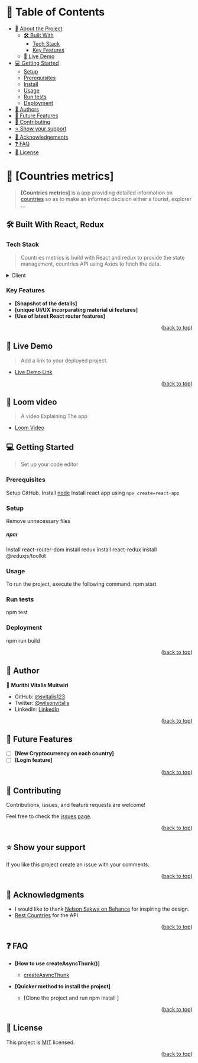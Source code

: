 <a name="readme-top"></a>


<!-- TABLE OF CONTENTS -->

# 📗 Table of Contents

- [📖 About the Project](#about-project)
  - [🛠 Built With](#built-with)
    - [Tech Stack](#tech-stack)
    - [Key Features](#key-features)
  - [🚀 Live Demo](#live-demo)
- [💻 Getting Started](#getting-started)
  - [Setup](#setup)
  - [Prerequisites](#prerequisites)
  - [Install](#install)
  - [Usage](#usage)
  - [Run tests](#run-tests)
  - [Deployment](#triangular_flag_on_post-deployment)
- [👥 Authors](#authors)
- [🔭 Future Features](#future-features)
- [🤝 Contributing](#contributing)
- [⭐️ Show your support](#support)
- [🙏 Acknowledgements](#acknowledgements)
- [❓ FAQ](#faq)
- [📝 License](#license)

<!-- PROJECT DESCRIPTION -->

# 📖 [Countries metrics] <a name="about-project"></a>

> **[Countries metrics]** is a app providing detailed information on [countries](https://restcountries.com/#api-endpoints-v3-region) so as to make an informed decision either a tourist, explorer ...

## 🛠 Built With <a name="built-with">React, Redux</a>

### Tech Stack <a name="tech-stack"></a>

> Countries metrics is build with React and redux to provide the state management, countries API using Axios to fetch the data. 

<details>
  <summary>Client</summary>
  <ul>
    <li><a href="https://reactjs.org/">React.js</a></li>
  </ul>
</details>

<!-- Features -->

### Key Features <a name="key-features"></a>

- **[Snapshot of the details]**
- **[unique UI/UX incorparating material ui features]**
- **[Use of latest React router features]**

<p align="right">(<a href="#readme-top">back to top</a>)</p>

<!-- LIVE DEMO -->

## 🚀 Live Demo <a name="live-demo"></a>


> Add a link to your deployed project.

- [Live Demo Link](https://coruscating-taiyaki-9317ba.netlify.app/)

<p align="right">(<a href="#readme-top">back to top</a>)</p>

## 🚀 Loom video <a name="live-demo"></a>

> A video Explaining The app
- [Loom Video](https://www.loom.com/share/9a2411e8409d42c89e45e458f1a4ce84)

<!-- GETTING STARTED -->

## 💻 Getting Started <a name="getting-started"></a>

> Set up your code editor

### Prerequisites
Setup GitHub.
Install [node](https://nodejs.org/en/)
Install react app using   `npx create=react-app`


### Setup

Remove unnecessary files
##### npm
Install react-router-dom
install redux
install react-redux
install @reduxjs/toolkit


### Usage

To run the project, execute the following command:
npm start


### Run tests

npm test



### Deployment
npm run build


<p align="right">(<a href="#readme-top">back to top</a>)</p>

<!-- AUTHORS -->

## 👥 Author <a name="authors"></a>

👤 **Murithi Vitalis Muitwiri**

- GitHub: [@svitalis123](https://github.com/svitalis123)
- Twitter: [@wilsonvitalis](https://twitter.com/WilsonVitalis)
- LinkedIn: [LinkedIn](https://linkedin.com/in/vitalismutwiri)


<p align="right">(<a href="#readme-top">back to top</a>)</p>

<!-- FUTURE FEATURES -->

## 🔭 Future Features <a name="future-features"></a>

- [ ] **[New Cryptocurrency on each country]**
- [ ] **[Login feature]**

<p align="right">(<a href="#readme-top">back to top</a>)</p>

<!-- CONTRIBUTING -->

## 🤝 Contributing <a name="contributing"></a>

Contributions, issues, and feature requests are welcome!

Feel free to check the [issues page](../../issues/).

<p align="right">(<a href="#readme-top">back to top</a>)</p>

<!-- SUPPORT -->

## ⭐️ Show your support <a name="support"></a>

If you like this project create an issue with your comments.

<p align="right">(<a href="#readme-top">back to top</a>)</p>

<!-- ACKNOWLEDGEMENTS -->

## 🙏 Acknowledgments <a name="acknowledgements"></a>

- I would like to thank [Nelson Sakwa on Behance](https://www.behance.net/sakwadesignstudio) for inspiring the design. 
- [Rest Countries](https://restcountries.com/) for the API

<p align="right">(<a href="#readme-top">back to top</a>)</p>

<!-- FAQ (optional) -->

## ❓ FAQ <a name="faq"></a>

- **[How to use createAsyncThunk()]**

  - [createAsyncThunk](https://redux-toolkit.js.org/api/createAsyncThunk)

- **[Quicker method to install the project]**

  - [Clone the project and run npm install ]

<p align="right">(<a href="#readme-top">back to top</a>)</p>

<!-- LICENSE -->

## 📝 License <a name="license"></a>

This project is [MIT](./MIT.md) licensed.

<p align="right">(<a href="#readme-top">back to top</a>)</p>
